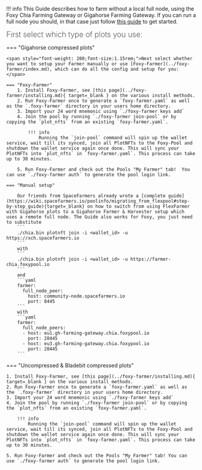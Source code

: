 !!! info
    This Guide describes how to farm without a local full node, using the Foxy Chia Farming Gateway or Gigahorse Farming Gateway. If you can run a full node you should, in that case just follow [this guide](../foxy-pool/pools/chia/getting-started.md) to get started.

<span style="font-weight: 200;font-size:1.25rem;">First select which type of plots you use:</span>

=== "Gigahorse compressed plots"

    <span style="font-weight: 200;font-size:1.15rem;">Next select whether you want to setup your Farmer manually or use [Foxy-Farmer](../foxy-farmer/index.md), which can do all the config and setup for you:</span>

    === "Foxy-Farmer"
        1. Install Foxy-Farmer, see [this page](../foxy-farmer/installing.md){ target=_blank } on the various install methods.
        2. Run Foxy-Farmer once to generate a `foxy-farmer.yaml` as well as the `.foxy-farmer` directory in your users home directory.
        3. Import your 24 word mnemonic using `./foxy-farmer keys add`
        4. Join the pool by running `./foxy-farmer join-pool` or by copying the `plot_nfts` from an existing `foxy-farmer.yaml`.

            !!! info
                Running the `join-pool` command will spin up the wallet service, wait till its synced, join all PlotNFTs to the Foxy-Pool and shutdown the wallet service again once done. This will sync your PlotNFTs into `plot_nfts` in `foxy-farmer.yaml`. This process can take up to 30 minutes.

        5. Run Foxy-Farmer and check out the Pools "My Farmer" tab!  You can use `./foxy-farmer auth` to generate the pool login link.

    === "Manual setup"

        Our friends from SpaceFarmers already wrote a [complete guide](https://wiki.spacefarmers.io/poolinfo/migrating_from_flexpool#step-by-step_guide){target=_blank} on how to switch from using FlexFarmer with Gigahorse plots to a Gigahorse Farmer & Harvester setup which uses a remote full node. The Guide also works for Foxy, you just need to substitute
        ```
        ./chia.bin plotnft join -i <wallet_id> -u https://xch.spacefarmers.io
        ```
        with
        ```
        ./chia.bin plotnft join -i <wallet_id> -u https://farmer-chia.foxypool.io
        ```
        and
        ```yaml
        farmer:
          full_node_peer:
            host: community-node.spacefarmers.io
            port: 8445
        ```
        with
        ```yaml
        farmer:
          full_node_peers:
          - host: eu1.gh-farming-gateway.chia.foxypool.io
            port: 28445
          - host: eu3.gh-farming-gateway.chia.foxypool.io
            port: 28445
        ```

=== "Uncompressed & Bladebit compressed plots"

    1. Install Foxy-Farmer, see [this page](../foxy-farmer/installing.md){ target=_blank } on the various install methods.
    2. Run Foxy-Farmer once to generate a `foxy-farmer.yaml` as well as the `.foxy-farmer` directory in your users home directory.
    3. Import your 24 word mnemonic using `./foxy-farmer keys add`
    4. Join the pool by running `./foxy-farmer join-pool` or by copying the `plot_nfts` from an existing `foxy-farmer.yaml`.

        !!! info
            Running the `join-pool` command will spin up the wallet service, wait till its synced, join all PlotNFTs to the Foxy-Pool and shutdown the wallet service again once done. This will sync your PlotNFTs into `plot_nfts` in `foxy-farmer.yaml`. This process can take up to 30 minutes.

    5. Run Foxy-Farmer and check out the Pools "My Farmer" tab! You can use `./foxy-farmer auth` to generate the pool login link.
